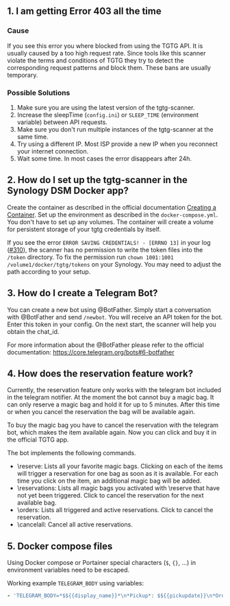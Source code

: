 ## 1. I am getting Error 403 all the time

### Cause

If you see this error you where blocked from using the TGTG API.
It is usually caused by a too high request rate.
Since tools like this scanner violate the terms and conditions of TGTG
they try to detect the corresponding request patterns and block them.
These bans are usually temporary.

### Possible Solutions

1. Make sure you are using the latest version of the tgtg-scanner.
2. Increase the sleepTime (`config.ini`) or `SLEEP_TIME` (environment variable) between API requests.
3. Make sure you don't run multiple instances of the tgtg-scanner at the same time.
4. Try using a different IP. Most ISP provide a new IP when you reconnect your internet connection.
5. Wait some time. In most cases the error disappears after 24h.

## 2. How do I set up the tgtg-scanner in the Synology DSM Docker app?

Create the container as described in the official documentation
[Creating a Container](https://kb.synology.com/en-us/DSM/help/Docker/docker_container?version=7).
Set up the environment as described in the `docker-compose.yml`.
You don't have to set up any volumes.
The container will create a volume for persistent storage of your tgtg credentials by itself.

If you see the error `ERROR SAVING CREDENTIALS! - [ERRNO 13]` in your log
([#310](https://github.com/Der-Henning/tgtg/issues/310)),
the scanner has no permission to write the token files into the `/token` directory.
To fix the permission run `chown 1001:1001 /volume1/docker/tgtg/tokens` on your Synology.
You may need to adjust the path according to your setup.

## 3. How do I create a Telegram Bot?

You can create a new bot using @BotFather.
Simply start a conversation with @BotFather and send `/newbot`.
You will receive an API token for the bot. Enter this token in your config.
On the next start, the scanner will help you obtain the chat_id.

For more information about the @BotFather please refer to the official documentation:
<https://core.telegram.org/bots#6-botfather>

## 4. How does the reservation feature work?

Currently, the reservation feature only works with the telegram bot included in the telegram notifier.
At the moment the bot cannot buy a magic bag.
It can only reserve a magic bag and hold it for up to 5 minutes.
After this time or when you cancel the reservation the bag will be available again.

To buy the magic bag you have to cancel the reservation with the telegram bot,
which makes the item available again.
Now you can click and buy it in the official TGTG app.

The bot implements the following commands.

- \reserve: Lists all your favorite magic bags.
  Clicking on each of the items will trigger a reservation for one bag as soon as it is available.
  For each time you click on the item, an additional magic bag will be added.
- \reservations: Lists all magic bags you activated with \reserve that have not yet been triggered.
  Click to cancel the reservation for the next available bag.
- \orders: Lists all triggered and active reservations. Click to cancel the reservation.
- \cancelall: Cancel all active reservations.

## 5. Docker compose files

Using Docker compose or Portainer special characters (`$`, `{}`, ...) in environment variables need to be escaped.

Working example `TELEGRAM_BODY` using variables:

```yaml
- 'TELEGRAM_BODY=*$${{display_name}}*\n*Pickup*: $${{pickupdate}}\n*Order*: $${{link}}'
```
